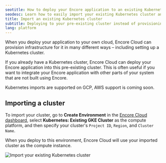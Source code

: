 ```yaml
---
seotitle: How to deploy your Encore application to an existing Kubernetes cluster
seodesc: Learn how to easily import your existing Kubernetes cluster and deploy your Encore application into it.
title: Import an existing Kubernetes cluster
subtitle: Deploying to your pre-existing cluster instead of provisioning a new one
lang: platform
---
```


When you deploy your application to your own cloud, Encore Cloud can provision infrastructure for it in many different ways – including setting up a Kubernetes cluster.

If you already have a Kubernetes cluster, Encore Cloud can deploy your Encore application into this pre-existing cluster. This is often useful if you want to integrate your Encore application with other parts of your system that are not built using Encore.

Kubernetes imports are supported on GCP, AWS support is coming soon.

## Importing a cluster

To import your cluster, go to **Create Environment** in the [Encore Cloud dashboard](https://app.encore.cloud), select **Kubernetes: Existing GKE Cluster** as the compute platform, and then specify your cluster's `Project ID`, `Region`, and `Cluster Name`.

When you deploy to this environment, Encore Cloud will use your imported cluster as the compute instance.

<img src="/assets/docs/import-k8s.png" title="Import your existing Kubernetes cluster" className="mx-auto"/>
